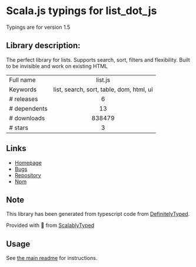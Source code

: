 
# Scala.js typings for list_dot_js

Typings are for version 1.5

## Library description:
The perfect library for lists. Supports search, sort, filters and flexibility. Built to be invisible and work on existing HTML

|                    |                 |
| ------------------ | :-------------: |
| Full name          | list.js |
| Keywords           | list, search, sort, table, dom, html, ui |
| # releases         | 6 |
| # dependents       | 13 |
| # downloads        | 838479 |
| # stars            | 3 |

## Links
- [Homepage](https://listjs.com)
- [Bugs](https://github.com/javve/list.js/issues)
- [Repository](https://github.com/javve/list.js)
- [Npm](https://www.npmjs.com/package/list.js)
    


## Note
This library has been generated from typescript code from [DefinitelyTyped](https://definitelytyped.org).

Provided with :purple_heart: from [ScalablyTyped](https://github.com/oyvindberg/ScalablyTyped)

## Usage
See [the main readme](../../readme.md) for instructions.


